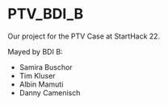 # PTV_BDI_B
Our project for the PTV Case at StartHack 22.

Mayed by BDI B:
- Samira Buschor
- Tim Kluser
- Albin Mamuti
- Danny Camenisch
